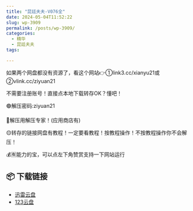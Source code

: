 ```yaml
---
title: "昆廷夫夫-V076全"
date: 2024-05-04T11:52:22
slug: wp-3909
permalink: /posts/wp-3909/
categories:
  - 精华
  - 昆廷夫夫
tags:

---
```


如果两个网盘都没有资源了，看这个网站👉①link3.cc/xianyu21或②vlink.cc/ziyuan21

不需要注册账号！直接点本地下载转存OK？懂吧！

🟢解压密码:ziyuan21

🔵解压用解压专家！(应用商店有)

🟡转存的链接网盘有教程！一定要看教程！按教程操作！不按教程操作你不会解压！

💰🈶能力的宝，可以点左下角赞赏支持一下网站运行

## 📦 下载链接
- [迅雷云盘](https://blziyuan21.com/pay-download/3909?key=8d7bd4ff4d&down_id=0)
- [123云盘](https://blziyuan21.com/pay-download/3909?key=8d7bd4ff4d&down_id=1)

